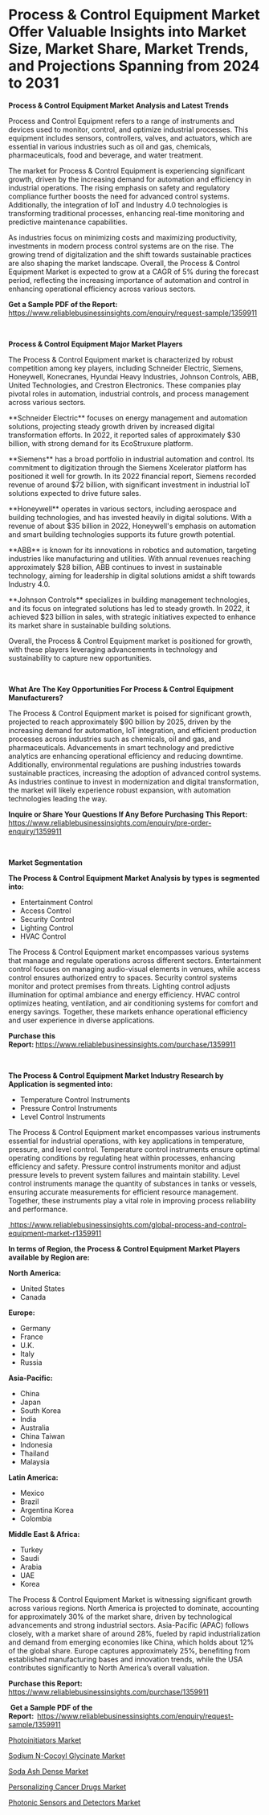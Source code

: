 <p><h1>Process & Control Equipment Market Offer Valuable Insights into Market Size, Market Share, Market Trends, and Projections Spanning from 2024 to 2031</h1></p><p><strong>Process & Control Equipment Market Analysis and Latest Trends</strong></p>
<p><p>Process and Control Equipment refers to a range of instruments and devices used to monitor, control, and optimize industrial processes. This equipment includes sensors, controllers, valves, and actuators, which are essential in various industries such as oil and gas, chemicals, pharmaceuticals, food and beverage, and water treatment. </p><p>The market for Process & Control Equipment is experiencing significant growth, driven by the increasing demand for automation and efficiency in industrial operations. The rising emphasis on safety and regulatory compliance further boosts the need for advanced control systems. Additionally, the integration of IoT and Industry 4.0 technologies is transforming traditional processes, enhancing real-time monitoring and predictive maintenance capabilities.</p><p>As industries focus on minimizing costs and maximizing productivity, investments in modern process control systems are on the rise. The growing trend of digitalization and the shift towards sustainable practices are also shaping the market landscape. Overall, the Process & Control Equipment Market is expected to grow at a CAGR of 5% during the forecast period, reflecting the increasing importance of automation and control in enhancing operational efficiency across various sectors.</p></p>
<p><strong>Get a Sample PDF of the Report:&nbsp;</strong> <a href="https://www.reliablebusinessinsights.com/enquiry/request-sample/1359911">https://www.reliablebusinessinsights.com/enquiry/request-sample/1359911</a></p>
<p>&nbsp;</p>
<p><strong>Process & Control Equipment Major Market Players</strong></p>
<p><p>The Process & Control Equipment market is characterized by robust competition among key players, including Schneider Electric, Siemens, Honeywell, Konecranes, Hyundai Heavy Industries, Johnson Controls, ABB, United Technologies, and Crestron Electronics. These companies play pivotal roles in automation, industrial controls, and process management across various sectors.</p><p>**Schneider Electric** focuses on energy management and automation solutions, projecting steady growth driven by increased digital transformation efforts. In 2022, it reported sales of approximately $30 billion, with strong demand for its EcoStruxure platform.</p><p>**Siemens** has a broad portfolio in industrial automation and control. Its commitment to digitization through the Siemens Xcelerator platform has positioned it well for growth. In its 2022 financial report, Siemens recorded revenue of around $72 billion, with significant investment in industrial IoT solutions expected to drive future sales.</p><p>**Honeywell** operates in various sectors, including aerospace and building technologies, and has invested heavily in digital solutions. With a revenue of about $35 billion in 2022, Honeywell's emphasis on automation and smart building technologies supports its future growth potential.</p><p>**ABB** is known for its innovations in robotics and automation, targeting industries like manufacturing and utilities. With annual revenues reaching approximately $28 billion, ABB continues to invest in sustainable technology, aiming for leadership in digital solutions amidst a shift towards Industry 4.0.</p><p>**Johnson Controls** specializes in building management technologies, and its focus on integrated solutions has led to steady growth. In 2022, it achieved $23 billion in sales, with strategic initiatives expected to enhance its market share in sustainable building solutions.</p><p>Overall, the Process & Control Equipment market is positioned for growth, with these players leveraging advancements in technology and sustainability to capture new opportunities.</p></p>
<p>&nbsp;</p>
<p><strong>What Are The Key Opportunities For Process & Control Equipment Manufacturers?</strong></p>
<p><p>The Process & Control Equipment market is poised for significant growth, projected to reach approximately $90 billion by 2025, driven by the increasing demand for automation, IoT integration, and efficient production processes across industries such as chemicals, oil and gas, and pharmaceuticals. Advancements in smart technology and predictive analytics are enhancing operational efficiency and reducing downtime. Additionally, environmental regulations are pushing industries towards sustainable practices, increasing the adoption of advanced control systems. As industries continue to invest in modernization and digital transformation, the market will likely experience robust expansion, with automation technologies leading the way.</p></p>
<p><strong>Inquire or Share Your Questions If Any Before Purchasing This Report:</strong> <a href="https://www.reliablebusinessinsights.com/enquiry/pre-order-enquiry/1359911">https://www.reliablebusinessinsights.com/enquiry/pre-order-enquiry/1359911</a></p>
<p>&nbsp;</p>
<p><strong>Market Segmentation</strong></p>
<p><strong>The Process & Control Equipment Market Analysis by types is segmented into:</strong></p>
<p><ul><li>Entertainment Control</li><li>Access Control</li><li>Security Control</li><li>Lighting Control</li><li>HVAC Control</li></ul></p>
<p><p>The Process & Control Equipment market encompasses various systems that manage and regulate operations across different sectors. Entertainment control focuses on managing audio-visual elements in venues, while access control ensures authorized entry to spaces. Security control systems monitor and protect premises from threats. Lighting control adjusts illumination for optimal ambiance and energy efficiency. HVAC control optimizes heating, ventilation, and air conditioning systems for comfort and energy savings. Together, these markets enhance operational efficiency and user experience in diverse applications.</p></p>
<p><strong>Purchase this Report:&nbsp;</strong><a href="https://www.reliablebusinessinsights.com/purchase/1359911">https://www.reliablebusinessinsights.com/purchase/1359911</a></p>
<p>&nbsp;</p>
<p><strong>The Process & Control Equipment Market Industry Research by Application is segmented into:</strong></p>
<p><ul><li>Temperature Control Instruments</li><li>Pressure Control Instruments</li><li>Level Control Instruments</li></ul></p>
<p><p>The Process & Control Equipment market encompasses various instruments essential for industrial operations, with key applications in temperature, pressure, and level control. Temperature control instruments ensure optimal operating conditions by regulating heat within processes, enhancing efficiency and safety. Pressure control instruments monitor and adjust pressure levels to prevent system failures and maintain stability. Level control instruments manage the quantity of substances in tanks or vessels, ensuring accurate measurements for efficient resource management. Together, these instruments play a vital role in improving process reliability and performance.</p></p>
<p><a href="https://www.reliablebusinessinsights.com/global-process-and-control-equipment-market-r1359911">&nbsp;https://www.reliablebusinessinsights.com/global-process-and-control-equipment-market-r1359911</a></p>
<p><strong>In terms of Region, the Process & Control Equipment Market Players available by Region are:</strong></p>
<p>
    <p> <strong> North America: </strong>
        <ul>
            <li>United States</li>
            <li>Canada</li>
        </ul>
        </p> 
    <p> <strong> Europe: </strong>
        <ul>
            <li>Germany</li>
            <li>France</li>
            <li>U.K.</li>
            <li>Italy</li>
            <li>Russia</li>
        </ul>
        </p> 
    <p> <strong> Asia-Pacific: </strong>
        <ul>
            <li>China</li>
            <li>Japan</li>
            <li>South Korea</li>
            <li>India</li>
            <li>Australia</li>
            <li>China Taiwan</li>
            <li>Indonesia</li>
            <li>Thailand</li>
            <li>Malaysia</li>
        </ul>
        </p> 
    <p> <strong> Latin America: </strong>
        <ul>
            <li>Mexico</li>
            <li>Brazil</li>
            <li>Argentina Korea</li>
            <li>Colombia</li>
        </ul>
        </p> 
    <p> <strong> Middle East & Africa: </strong>
        <ul>
            <li>Turkey</li>
            <li>Saudi</li>
            <li>Arabia</li>
            <li>UAE</li>
            <li>Korea</li>
        </ul>
    </p>
    </p>
<p><p>The Process & Control Equipment Market is witnessing significant growth across various regions. North America is projected to dominate, accounting for approximately 30% of the market share, driven by technological advancements and strong industrial sectors. Asia-Pacific (APAC) follows closely, with a market share of around 28%, fueled by rapid industrialization and demand from emerging economies like China, which holds about 12% of the global share. Europe captures approximately 25%, benefiting from established manufacturing bases and innovation trends, while the USA contributes significantly to North America’s overall valuation.</p></p>
<p><strong>Purchase this Report: </strong><a href="https://www.reliablebusinessinsights.com/purchase/1359911">https://www.reliablebusinessinsights.com/purchase/1359911</a></p>
<p>&nbsp;<strong>Get a Sample PDF of the Report:&nbsp;&nbsp;</strong><a href="https://www.reliablebusinessinsights.com/enquiry/request-sample/1359911">https://www.reliablebusinessinsights.com/enquiry/request-sample/1359911</a></p>
<p><strong></strong></p>
<p><p><a href="https://www.linkedin.com/pulse/photoinitiators-market-forecasts-trends-impact-analysis-zfy4c?trackingId=zo9oe4EBQ%2BSgEIbElQc2GA%3D%3D">Photoinitiators Market</a></p><p><a href="https://issuu.com/reportprime-2/docs/sodium-n-cocoyl-glycinate-market-si_f9b73fbed6b344">Sodium N-Cocoyl Glycinate Market</a></p><p><a href="https://www.linkedin.com/pulse/soda-ash-dense-market-report-product-type-industrial-mpizc?trackingId=rEi%2BBtr8TmauRxaCC2y5Ew%3D%3D">Soda Ash Dense Market</a></p><p><a href="https://github.com/MaryNelson695/Market-Research-Report-List-1/blob/main/personalizing-cancer-drugs-market.md">Personalizing Cancer Drugs Market</a></p><p><a href="https://github.com/gailasejs/Market-Research-Report-List-1/blob/main/photonic-sensors-and-detectors-market.md">Photonic Sensors and Detectors Market</a></p></p>